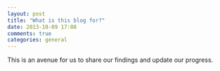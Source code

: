 ```yaml
---
layout: post
title: "What is this blog for?"
date: 2013-10-09 17:08
comments: true
categories: general
---
```


This is an avenue for us to share our findings and update our progress.

